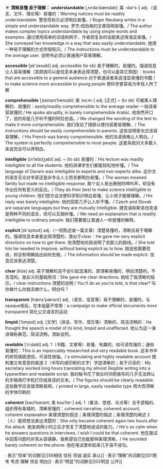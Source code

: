 ☀ <span class="category">**清晰易懂 易于理解：**</span>
<span class="vocabulary">**understandable**</span> [ˌʌndəˈstændəbl; 美 -dərˈs-]
<span class="definition">adj.（语言、文件、理论等）易懂的：</span>Warning notices must be readily understandable. 警告性标示必须明白易懂。/ Roger Neuberg writes in a simple and understandable way. 罗杰·纽伯格的文章简明易懂。/ The author makes complex topics understandable by using simple words and examples. 通过使用简单的词语和例子，作者把复杂的话题表述得浅显易懂。/ She conveyed her knowledge in a way that was easily understandable. 她用一种易于理解的方式传授知识。/ The instructions must be understandable to the average user. 说明书必须让普通用户容易理解。

<span class="vocabulary">**accessible**</span> [ək'sesəbl] 
<span class="definition">adj. accessible (to sb) 易于理解的，易懂的。强调信息让人容易理解（其原因可以是信息本身表达得清楚，也可以是其它原因）：</span>books that are accessible to a general audience 对于普通读者来说浅显易懂的书籍 / to make science more accessible to young people 使科学更容易为年轻人所了解
           
<span class="vocabulary">**comprehensible**</span> [ˌkɒmprɪˈhensəbl; 美 ˌkɑ:m-]
<span class="definition">adj. [正式] ~ (to sb) 可被某人理解的、易懂的：</span>easily/readily comprehensible to the average reader 一般读者容易懂的 / He spoke abruptly, in barely comprehensible Arabic. 他突然开口了，说的却是几乎听不懂的阿拉伯语。/ We changed the wording of the text to make it more comprehensible. 我们改动了措辞以使内容更易理解。/ The instructions should be easily comprehensible to parents. 这些说明家长应该容易理解。/ His French was barely comprehensible. 他的法语很难让人明白。/ The system is perfectly comprehensible to most people. 这套系统对大多数人来说完全可以弄明白。
           
<span class="vocabulary">**intelligible**</span> [ɪnˈtelɪdʒəbl]
<span class="definition">adj. ~ (to sb) 易懂的：</span>His lecture was readily intelligible to all the students. 他的讲课学生们都能轻松地听懂。/ The language of Darwin was intelligible to experts and non-experts alike. 达尔文的语言无论对专家还是非专业人士而言都明白易懂。/ The woman moaned faintly but made no intelligible response. 那个女人发出微弱的呻吟声，却没有作出任何有意义的反应。/ They do their best to make science intelligible to young children. 他们想方设法使科学知识明白易懂，让小孩子能够理解。/ His reply was barely intelligible. 他的回答几乎让人听不懂。/ Czech and Slovak are separate languages but they are mutually intelligible. 捷克语和斯洛伐克语是两种不同的语言，但可以互相听懂。/ We need an explanation that is readily intelligible to ordinary people. 我们需要能让普通人一听就懂的解释。

<span class="vocabulary">**explicit**</span> [ɪk'splɪsɪt] 
<span class="definition">adj.（一则陈述或一篇文章）清楚易懂的，清晰且易于理解的。强调信息本身表达得清楚的，类似于clear：</span>He gave me very explicit directions on how to get there. 他清楚地向我说明了去那儿的路线。/ She told him he needed to improve, without being explicit as to how. 她说他需要改进，却没有明确指出如何去做。/ The information should be made explicit. 信息应该表达清楚。

<span class="vocabulary">**clear**</span> [klɪə] 
<span class="definition">adj. 易于理解的且不会引起混淆的，即清晰易懂的，明白清楚的，不含混的。是此义的基础用词：</span>She gave me clear directions. 她给了我清晰的指示。/ clear instructions 清楚的说明 / You’ll do as you’re told, is that clear? 叫你做什么你就去做什么，明白吗？ 

<span class="vocabulary">**transparent**</span> [træns'pærənt] 
<span class="definition">adj.（语言、信息等）易于理解的、易懂的，与opaque相反。在本组最不常用：</span>a campaign to make official documents more transparent 简化公文语言的运动
           
<span class="vocabulary">**limpid**</span> [ˈlɪmpɪd]
<span class="definition">adj. [文学]（讲话、写作、音乐等）清晰的、简洁流畅的：</span>He thought the speech a model of its kind, limpid and unaffected. 他认为这一演讲堪称典范，简洁流畅，清新自然。
                      
<span class="vocabulary">**readable**</span> [ˈri:dəbl]
<span class="definition">adj. 1（书籍、文章等）易懂、有趣的，如可读性强的；通俗易懂的：</span>This is an impeccably researched and very readable book. 这本书中的研究缜密透彻，可读性很强。/ a stimulating and highly readable account 既刺激又有意思的报道 <span class="definition">2（书写的或印刷的文字）字迹清晰的；易于识读的：</span>My secretary worked long hours translating my almost illegible writing into a typewritten and readable script. 我的秘书花了很长时间把我写的几乎无法辨认的手稿用打字机打印成易读的文本。/ The figures should be clearly readable. 这些数字应该很清晰易辨。/ printed in large, easily readable type 用大而清晰的字体印刷的

<span class="vocabulary">**coherent**</span> [kəʊˈhɪərənt; 美 koʊˈhɪr-]
<span class="definition">adj. 1（看法、思想、论点等）合乎逻辑的、组织得有条理的、清晰易懂的：</span>coherent narrative, coherent account, coherent explanation 条理清楚的叙述；条理清楚的描述；条理清楚的阐述 <span class="definition">2（人）能把想法表达清楚的：</span>She only became coherent again two hours after the attack. 她发病两小时之后才恢复了清楚地说话的能力。/ He's so calm when he answers questions in interviews. I wish I could be that coherent. 他在面试中回答问题时非常从容镇静。我希望自己也能那样条理清晰。/ He sounded barely coherent on the phone. 他在电话里听起来几乎语不成句。

· 表示“坦率”的词群见[[06相信 信任 坦诚 诚实 承认]]
· 表示“理解”的词群见[[01思考 考虑 理解 领会 明白]]
· 表示“明显”的词群见[[02明显 公开]]
